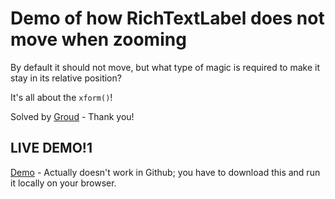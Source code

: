 # Demo of how RichTextLabel does not move when zooming

By default it should not move, but what type of
magic is required to make it stay in its relative position?

It's all about the `xform()`!

Solved by [Groud](https://github.com/groud/) - Thank you!

## LIVE DEMO!1

[Demo](export/ZoomLabelTest.html) - Actually doesn't
work in Github; you have to download this and run it
locally on your browser.

